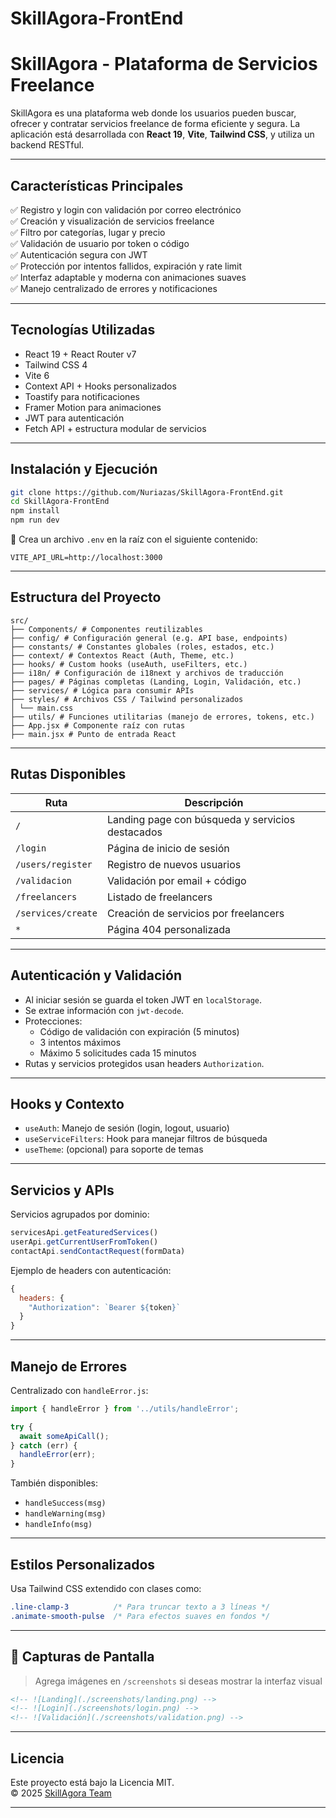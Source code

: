 # SkillAgora-FrontEnd
#  SkillAgora - Plataforma de Servicios Freelance

SkillAgora es una plataforma web donde los usuarios pueden buscar, ofrecer y contratar servicios freelance de forma eficiente y segura. La aplicación está desarrollada con **React 19**, **Vite**, **Tailwind CSS**, y utiliza un backend RESTful.

---

## Características Principales

✅ Registro y login con validación por correo electrónico  
✅ Creación y visualización de servicios freelance  
✅ Filtro por categorías, lugar y precio  
✅ Validación de usuario por token o código  
✅ Autenticación segura con JWT  
✅ Protección por intentos fallidos, expiración y rate limit  
✅ Interfaz adaptable y moderna con animaciones suaves  
✅ Manejo centralizado de errores y notificaciones  

---

## Tecnologías Utilizadas

- React 19 + React Router v7
- Tailwind CSS 4
- Vite 6
- Context API + Hooks personalizados
- Toastify para notificaciones
- Framer Motion para animaciones
- JWT para autenticación
- Fetch API + estructura modular de servicios

---

## Instalación y Ejecución

```bash
git clone https://github.com/Nuriazas/SkillAgora-FrontEnd.git
cd SkillAgora-FrontEnd
npm install
npm run dev
```

🔧 Crea un archivo `.env` en la raíz con el siguiente contenido:

```env
VITE_API_URL=http://localhost:3000
```

---

## Estructura del Proyecto

```
src/
├── Components/ # Componentes reutilizables
├── config/ # Configuración general (e.g. API base, endpoints)
├── constants/ # Constantes globales (roles, estados, etc.)
├── context/ # Contextos React (Auth, Theme, etc.)
├── hooks/ # Custom hooks (useAuth, useFilters, etc.)
├── i18n/ # Configuración de i18next y archivos de traducción
├── pages/ # Páginas completas (Landing, Login, Validación, etc.)
├── services/ # Lógica para consumir APIs
├── styles/ # Archivos CSS / Tailwind personalizados
│ └── main.css
├── utils/ # Funciones utilitarias (manejo de errores, tokens, etc.)
├── App.jsx # Componente raíz con rutas
├── main.jsx # Punto de entrada React
```

---

## Rutas Disponibles

| Ruta                        | Descripción                                     |
|----------------------------|-------------------------------------------------|
| `/`                        | Landing page con búsqueda y servicios destacados |
| `/login`                   | Página de inicio de sesión                      |
| `/users/register`          | Registro de nuevos usuarios                     |
| `/validacion`              | Validación por email + código                   |
| `/freelancers`             | Listado de freelancers                          |
| `/services/create`         | Creación de servicios por freelancers           |
| `*`                        | Página 404 personalizada                        |

---

## Autenticación y Validación

- Al iniciar sesión se guarda el token JWT en `localStorage`.
- Se extrae información con `jwt-decode`.
- Protecciones:
  - Código de validación con expiración (5 minutos)
  - 3 intentos máximos
  - Máximo 5 solicitudes cada 15 minutos
- Rutas y servicios protegidos usan headers `Authorization`.

---

## Hooks y Contexto

- `useAuth`: Manejo de sesión (login, logout, usuario)
- `useServiceFilters`: Hook para manejar filtros de búsqueda
- `useTheme`: (opcional) para soporte de temas

---

## Servicios y APIs

Servicios agrupados por dominio:

```js
servicesApi.getFeaturedServices()
userApi.getCurrentUserFromToken()
contactApi.sendContactRequest(formData)
```

Ejemplo de headers con autenticación:

```js
{
  headers: {
    "Authorization": `Bearer ${token}`
  }
}
```

---

## Manejo de Errores

Centralizado con `handleError.js`:

```js
import { handleError } from '../utils/handleError';

try {
  await someApiCall();
} catch (err) {
  handleError(err); 
}
```

También disponibles:
- `handleSuccess(msg)`
- `handleWarning(msg)`
- `handleInfo(msg)`

---

## Estilos Personalizados

Usa Tailwind CSS extendido con clases como:

```css
.line-clamp-3          /* Para truncar texto a 3 líneas */
.animate-smooth-pulse  /* Para efectos suaves en fondos */
```

---

## 📸 Capturas de Pantalla

> Agrega imágenes en `/screenshots` si deseas mostrar la interfaz visual

```md
<!-- ![Landing](./screenshots/landing.png) -->
<!-- ![Login](./screenshots/login.png) -->
<!-- ![Validación](./screenshots/validation.png) -->
```

---

## Licencia

Este proyecto está bajo la Licencia MIT.  
© 2025 [SkillAgora Team](https://github.com/Nuriazas/SkillAgora-FrontEnd)

---
